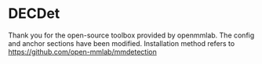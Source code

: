 # DECDet
Thank you for the open-source toolbox provided by openmmlab. The config and anchor sections have been modified. Installation method refers to https://github.com/open-mmlab/mmdetection
